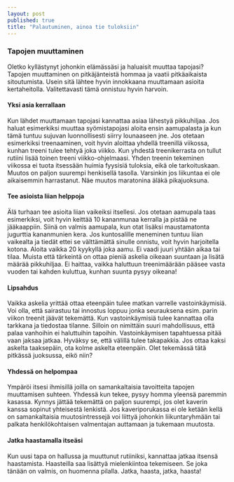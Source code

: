 ```yaml
---
layout: post
published: true
title: "Palautuminen, ainoa tie tuloksiin"
---
```


### Tapojen muuttaminen


Oletko kyllästynyt johonkin elämässäsi ja haluaisit muuttaa tapojasi? Tapojen muuttaminen on pitkäjänteistä hommaa ja vaatii pitkäaikaista sitoutumista. Usein sitä lähtee hyvin innokkaana muuttamaan asioita kertaheitolla. Valitettavasti tämä onnistuu hyvin harvoin. 

#### Yksi asia kerrallaan

Kun lähdet muuttamaan tapojasi kannattaa asiaa lähestyä pikkuhiljaa. Jos haluat esimerkiksi muuttaa syömistapojasi aloita ensin aamupalasta ja kun tämä tuntuu sujuvan luonnollisesti siirry lounaaseen jne. Jos otetaan esimerkiksi treenaaminen, voit hyvin aloittaa yhdellä treenillä viikossa, kunhan treeni tulee tehtyä joka viikko. Kun yhdestä treenikerrasta on tullut rutiini lisää toinen treeni viikko-ohjelmaasi. Yhden treenin tekeminen viikossa ei tuota itsessään huimia fyysisiä tuloksia, eikä ole tarkoituskaan. Muutos on paljon suurempi henkisellä tasolla. Varsinkin jos liikuntaa ei ole aikaisemmin harrastanut. Näe muutos maratonina äläkä pikajuoksuna. 

#### Tee asioista liian helppoja

Älä turhaan tee asioita liian vaikeiksi itsellesi. Jos otetaan aamupala taas esimerkiksi, voit hyvin keittää 10 kananmunaa kerralla ja pistää ne jääkaappiin. Siinä on valmis aamupala, kun otat lisäksi maustamatonta jugurttia kananmunien kera. Jos kuntosalille meneminen tuntuu liian vaikealta ja tiedät ettei se välttämättä sinulle onnistu, voit hyvin harjoitella kotona. Aloita vaikka 20 kyykyllä joka aamu. Ei vaadi juuri yhtään aikaa tai tilaa. Muista että tärkeintä on ottaa pieniä askelia oikeaan suuntaan ja lisätä määrää pikkuhiljaa. Ei haittaa, vaikka haluttuun treenimäärään pääsee vasta vuoden tai kahden kuluttua, kunhan suunta pysyy oikeana!

#### Lipsahdus 

Vaikka askelia yrittää ottaa eteenpäin tulee matkan varrelle vastoinkäymisiä. Voi olla, että sairastuu tai innostus loppuu jonka seurauksena esim. parin viikon treenit jäävät tekemättä. Kun vastoinkäymisiä tulee kannattaa olla tarkkana ja tiedostaa tilanne. Silloin on nimittäin suuri mahdollisuus, että palaa vanhoihin ei haluttuihin tapoihin. Vastoinkäymisen tapahtuessa pitää vaan jaksaa jatkaa. Hyväksy se, että välillä tulee takapakkia. Jos ottaa kaksi askelta taaksepäin, ota kolme askelta eteenpäin. Olet tekemässä tätä pitkässä juoksussa, eikö niin? 

#### Yhdessä on helpompaa

Ympäröi itsesi ihmisillä joilla on samankaltaisia tavoitteita tapojen muuttamisen suhteen. Yhdessä kun tekee, pysyy homma yleensä paremmin kasassa. Kynnys jättää tekemättä on paljon suurempi, jos olet kaverin kanssa sopinut yhteisestä lenkistä. Jos kaveriporukassa ei ole ketään kellä on samankaltaisia muutosintressejä voi liittyä johonkin liikuntaryhmään tai palkata henkilökohtaisen valmentajan auttamaan ja tukemaan muutosta.  




#### Jatka haastamalla itseäsi

Kun uusi tapa on hallussa ja muuttunut rutiiniksi, kannattaa jatkaa itsensä haastamista. Haasteilla saa lisättyä mielenkiintoa tekemiseen.  Se joka tänään on valmis, on huomenna pilalla. Jatka, haasta, jatka, haasta! 
